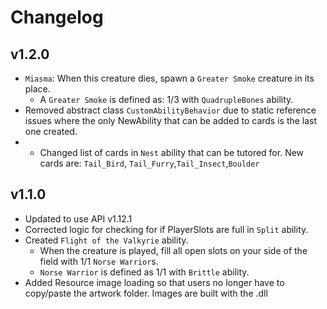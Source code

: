 # Changelog

## v1.2.0
- `Miasma`: When this creature dies, spawn a `Greater Smoke` creature in its place.
  * A `Greater Smoke` is defined as: 1/3 with `QuadrupleBones` ability.
- Removed abstract class `CustomAbilityBehavior` due to static reference issues where the only NewAbility that can be added to cards is the last one created.
- - Changed list of cards in `Nest` ability that can be tutored for. New cards are: `Tail_Bird`, `Tail_Furry`,`Tail_Insect`,`Boulder`

## v1.1.0 
- Updated to use API v1.12.1
- Corrected logic for checking for if PlayerSlots are full in `Split` ability.
- Created `Flight of the Valkyrie` ability.
  * When the creature is played, fill all open slots on your side of the field with 1/1 `Norse Warrior`s.
  * `Norse Warrior` is defined as 1/1 with `Brittle` ability.
- Added Resource image loading so that users no longer have to copy/paste the artwork folder. Images are built with the .dll